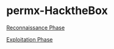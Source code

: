 # permx-HacktheBox


[Reconnaissance Phase](https://github.com/alekhinegun/permx/blob/main/Reconnaissance%20Phase/reconnaissance.md)

[Exploitation Phase](https://github.com/alekhinegun/permx/blob/main/Exploitation/Exploitation.md)
